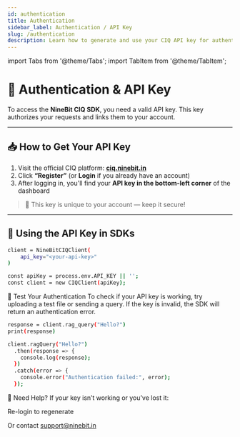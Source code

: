 ```yaml
---
id: authentication
title: Authentication
sidebar_label: Authentication / API Key
slug: /authentication
description: Learn how to generate and use your CIQ API key for authentication with the NineBit CIQ SDK.
---
```

import Tabs from '@theme/Tabs';
import TabItem from '@theme/TabItem';

# 🔐 Authentication & API Key

To access the **NineBit CIQ SDK**, you need a valid API key. This key authorizes your requests and links them to your account.

---

## 📥 How to Get Your API Key

1. Visit the official CIQ platform: [**ciq.ninebit.in**](https://ciq.ninebit.in/)
2. Click **“Register”** (or **Login** if you already have an account)
3. After logging in, you'll find your **API key in the bottom-left corner** of the dashboard

> 📌 This key is unique to your account — keep it secure!

---

## 🔧 Using the API Key in SDKs

<Tabs>
<TabItem value="python" label="Python" default>

```bash
client = NineBitCIQClient(
    api_key="<your-api-key>"
)
```
</TabItem>      

<TabItem value="js" label="js" default>

```bash
const apiKey = process.env.API_KEY || '';
const client = new CIQClient(apiKey);
```
</TabItem>  
</Tabs> 

🧪 Test Your Authentication
To check if your API key is working, try uploading a test file or sending a query. If the key is invalid, the SDK will return an authentication error.

<Tabs>
<TabItem value="python" label="Python" default>

```bash
response = client.rag_query("Hello?")
print(response)
```

</TabItem>      

<TabItem value="js" label="js" default>

```bash
client.ragQuery("Hello?")
  .then(response => {
    console.log(response);
  })
  .catch(error => {
    console.error("Authentication failed:", error);
  });
```
</TabItem>  
</Tabs> 

🙋 Need Help?
If your key isn’t working or you’ve lost it:

Re-login to regenerate

Or contact support@ninebit.in

